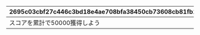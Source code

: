 |2695c03cbf27c446c3bd18e4ae708bfa38450cb73608cb81fb1486e762a19156|9306550a31cf3486e3bc448eed517e5f6197ddb98e2216cf99ab15c8374f2566|c0fb094be8678c3e008e5e313daf561ed1010637936727d03cdb3d7d50a9c45f|0358b79571d1d09decf80d88af81b24f868952ad74c71be2fb51f7ffaeb8fcf8|28c4d182e3278e0b53b63f0fcf76481bedda704e152c7148885b3f6793a3cf4e|229f8e8c21ff6ffbf79f57f4ffc910802230cfc12731250a516f1ffd592ee40f|a4704bbe56feda7380f3668eff71b3dbf29b24b6c57997fd092ef76e4576d531|36e5b3dff56a77a6028e4d993f0a50d226c26372a9da0e36e7f5b0beee327562|0ba752c94a408fbeeaba2608e25ba2eff64145b61a5cf085784b63bf2a65529f|ee7cc6ee397bdadc335206ff821a85f09f8b6a8da156541101938ad58ba02521|bdb5b57859ee123f18a3162993b5596116cd8b5c730b07b2fb9af9bf0d6e185a|806301fa82ae0ad87f094ba5c064c0f3cd4cb33541e9358bc5ff8362286533f2|5c9e3939913092d8f810e28f64295a08da5c051b47753ea8cc5a14023601d5aa|4baf4a405305df48edb91089601794ab01099ee328c78767731331c1750f04f0|ef865070f2f7c292e0418cd911689736c004d6c86411f286991ce86f62cfda39|098947de1582e46017d240ac2adbb6d7e892e99c0574de9141119d0b28535a0a|bc4209b220ffe145cb3bf0e83c8d2e26f3c34b4b42cf7b430dfeb28c9621beeb|cb0ed1fd6b58244eb38ffb97c4a57a394360136e7a1a083bafd561acfc86d1ca|
| --- | --- | --- | --- | --- | --- | --- | --- | --- | --- | --- | --- | --- | --- | --- | --- | --- | --- |
|スコアを累計で50000獲得しよう|0|0|0|15|11001086|1|0|50000|0|0|0|0|0|0|0|1|0|